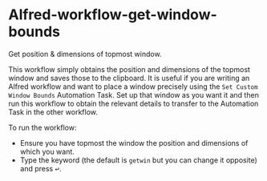 # Alfred-workflow-get-window-bounds
Get position &amp; dimensions of topmost window.

This workflow simply obtains the position and dimensions of the topmost window and saves those to the clipboard. It is useful if you are writing an Alfred workflow and want to place a window precisely using the `Set Custom Window Bounds` Automation Task. Set up that window as you want it and then run this workflow to obtain the relevant details to transfer to the Automation Task in the other workflow.

To run the workflow:

- Ensure you have topmost the window the position and dimensions of which you want.
- Type the keyword (the default is `getwin` but you can change it opposite) and press <kbd>↩︎</kbd>.
